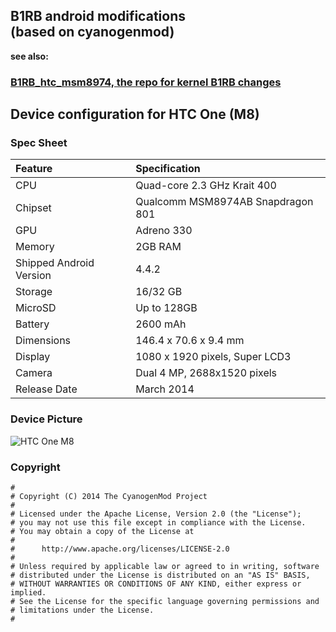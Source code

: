## B1RB android modifications<br>(based on cyanogenmod)

**see also:**

### [B1RB_htc_msm8974, the repo for kernel B1RB changes](https://github.com/kuzetsa/B1RB_htc_msm8974)

## Device configuration for HTC One (M8)

### Spec Sheet

| Feature                 | Specification                     |
| :---------------------- | :-------------------------------- |
| CPU                     | Quad-core 2.3 GHz Krait 400       |
| Chipset                 | Qualcomm MSM8974AB Snapdragon 801 |
| GPU                     | Adreno 330                        |
| Memory                  | 2GB RAM                           |
| Shipped Android Version | 4.4.2                             |
| Storage                 | 16/32 GB                          |
| MicroSD                 | Up to 128GB                       |
| Battery                 | 2600 mAh                          |
| Dimensions              | 146.4 x 70.6 x 9.4 mm             |
| Display                 | 1080 x 1920 pixels, Super LCD3    |
| Camera                  | Dual 4 MP, 2688х1520 pixels       |
| Release Date            | March 2014                        |


### Device Picture

![HTC One M8](http://wiki.cyanogenmod.org/images/thumb/5/55/M8.png/292px-M8.png "HTC One M8")

### Copyright

```
#
# Copyright (C) 2014 The CyanogenMod Project
#
# Licensed under the Apache License, Version 2.0 (the "License");
# you may not use this file except in compliance with the License.
# You may obtain a copy of the License at
#
#      http://www.apache.org/licenses/LICENSE-2.0
#
# Unless required by applicable law or agreed to in writing, software
# distributed under the License is distributed on an "AS IS" BASIS,
# WITHOUT WARRANTIES OR CONDITIONS OF ANY KIND, either express or implied.
# See the License for the specific language governing permissions and
# limitations under the License.
#
```
